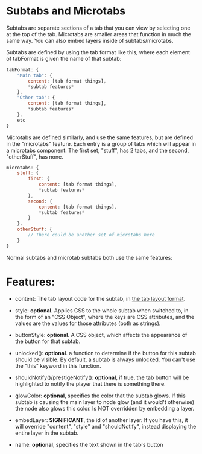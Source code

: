 # Subtabs and Microtabs

Subtabs are separate sections of a tab that you can view by selecting one at the top of the tab. Microtabs are smaller areas that function in much the same way. You can also embed layers inside of subtabs/microtabs.

Subtabs are defined by using the tab format like this, where each element of tabFormat is given the name of that subtab:

```js
tabFormat: {
    "Main tab": {
        content: [tab format things],
        *subtab features*
    },
    "Other tab": {
        content: [tab format things],
        *subtab features*
    },
    etc
}
```

Microtabs are defined similarly, and use the same features, but are defined in the "microtabs" feature. Each entry is a group of tabs which will appear in a microtabs component. The first set, "stuff", has 2 tabs, and the second, "otherStuff", has none.

```js
microtabs: {
    stuff: {
        first: {
            content: [tab format things],
            *subtab features*
        },
        second: {
            content: [tab format things],
            *subtab features*
        }
    },
    otherStuff: {
        // There could be another set of microtabs here
    }
}
```

Normal subtabs and microtab subtabs both use the same features:

# Features:

- content: The tab layout code for the subtab, in [the tab layout format](custom-tab-layouts.md).

- style: **optional**. Applies CSS to the whole subtab when switched to, in the form of an "CSS Object", where the keys are CSS attributes, and the values are the values for those attributes (both as strings).

- buttonStyle: **optional**. A CSS object, which affects the appearance of the button for that subtab.

- unlocked(): **optional**. a function to determine if the button for this subtab should be visible. By default, a subtab is always unlocked. You can't use the "this" keyword in this function.

- shouldNotify()/prestigeNotify(): **optional**, if true, the tab button will be highlighted to notify the player that there is something there.

- glowColor: **optional**, specifies the color that the subtab glows. If this subtab is causing the main layer to node glow
    (and it would't otherwise) the node also glows this color. Is NOT overridden by embedding a layer.

- embedLayer: **SIGNIFICANT**, the id of another layer. If you have this, it will override "content", "style" and "shouldNotify",
                instead displaying the entire layer in the subtab.

- name: **optional**, specifies the text shown in the tab's button
